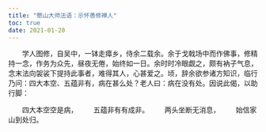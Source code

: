 ```yaml
---
title: "憨山大师法语：示怀愚修禅人"
toc: true
date: 2021-01-20
---
```



　　学人图修，自吴中，一钵走瘴乡，侍余二载余。余于戈戟场中而作佛事，修精持一念，作务为众先，昼夜无倦，始终如一日。余时时冷眼觑之，颇有衲子气息，念末法向袈裟下提持此事者，难得其人，心甚爱之。顷，辞余欲参诸方知识，临行乃问：四大本空、五蕴非有，病在甚么处？老人曰：病在没有处。因说此偈，以助行脚：

　　四大本空空是病，
　　五蕴非有有成非。
　　两头坐断无消息，
　　始信家山到处归。
